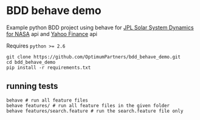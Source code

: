 # BDD behave demo

Example python BDD project using behave for [JPL Solar System Dynamics for NASA](https://ssd.jpl.nasa.gov/) api and [Yahoo Finance](https://finance.yahoo.com/quote/FB?p=FB&.tsrc=fin-tre-srch) api

Requires `python >= 2.6`

```shell
git clone https://github.com/OptimumPartners/bdd_behave_demo.git
cd bdd_behave_demo
pip install -r requirements.txt
```

## running tests
``` shell
behave # run all feature files
behave features/ # run all feature files in the given folder
behave features/search.feature # run the search.feature file only
```
